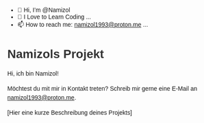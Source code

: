 - 👋 Hi, I’m @Namizol
- 💞️ I Love to Learn Coding ...
- 📫 How to reach me: namizol1993@proton.me ...

<!---
Namizol/Namizol is a ✨ special ✨ repository because its `README.md` (this file) appears on your GitHub profile.
You can click the Preview link to take a look at your changes.
--->
<!DOCTYPE html>
<html lang="de">
<head>
    <meta charset="UTF-8">
    <meta name="viewport" content="width=device-width, initial-scale=1.0">
    <title>Namizols   
 Projekt</title>
    <style>
        /* Hier kannst du deinen eigenen CSS-Stil definieren */
        body {
            font-family: Arial, sans-serif;
            margin: 20px;
        }
        h1 {
            color: #333;
        }
        p {
            line-height: 1.5;
        }
    </style>
</head>
<body>
    <h1>Namizols Projekt</h1>
    <p>
        Hi, ich bin Namizol! 
    </p>
    <p>
        Möchtest du mit mir in Kontakt treten? Schreib mir gerne eine E-Mail an <a href="mailto:namizol1993@proton.me">namizol1993@proton.me</a>.
    </p>
    <p>
        [Hier eine kurze Beschreibung deines Projekts]
    </p>
</body>
</html>
